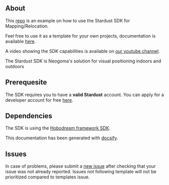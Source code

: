 ## About
This [repo](https://github.com/Neogoma/stardust-SDK) is an example on how to use the Stardust SDK for Mapping/Relocation.

Feel free to use it as a template for your own projects, documentation is available [here](https://neogoma.github.io/stardust-SDK-doc/).

A video showing the SDK capabilities is available on [our youtube channel](https://www.youtube.com/watch?v=RCIwYGtyXI4).

The Stardust SDK is Neogoma's solution for visual positioning indoors and outdoors

## Prerequesite
The SDK requires you to have a **valid Stardust** account. You can apply for a developer account for free [here](https://stardust.neogoma.com/).


## Dependencies
The SDK is using the [Hobodream framework SDK](https://github.com/Neogoma/hobodream).

This documentation has been generated with [docsify](https://docsify.js.org).

## Issues
In case of problems, please submit a [new issue](https://github.com/Neogoma/stardust/issues) after checking that your issue was not already reported.
Issues not following template will not be prioritized compared to templates issue.


